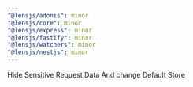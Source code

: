 ```yaml
---
"@lensjs/adonis": minor
"@lensjs/core": minor
"@lensjs/express": minor
"@lensjs/fastify": minor
"@lensjs/watchers": minor
"@lensjs/nestjs": minor
---
```


Hide Sensitive Request Data And change Default Store
